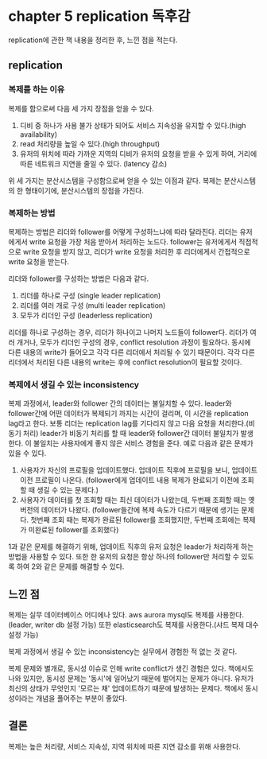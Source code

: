 # chapter 5 replication 독후감
replication에 관한 책 내용을 정리한 후, 느낀 점을 적는다.
## replication
### 복제를 하는 이유
복제를 함으로써 다음 세 가지 장점을 얻을 수 있다.
1. 디비 중 하나가 사용 불가 상태가 되어도 서비스 지속성을 유지할 수 있다.(high availability)
2. read 처리량을 높일 수 있다.(high throughput)
3. 유저의 위치에 따라 가까운 지역의 디비가 유저의 요청을 받을 수 있게 하여, 거리에 따른 네트워크 지연을 줄일 수 있다. (latency 감소)

위 세 가지는 분산시스템을 구성함으로써 얻을 수 있는 이점과 같다.
복제는 분산시스템의 한 형태이기에, 분산시스템의 장점을 가진다.

### 복제하는 방법
복제하는 방법은 리더와 follower를 어떻게 구성하느냐에 따라 달라진다.
리더는 유저에게서 write 요청을 가장 처음 받아서 처리하는 노드다.
follower는 유저에게서 직접적으로 write 요청을 받지 않고, 리더가 write 요청을 처리한 후 리더에게서 간접적으로 write 요청을 받는다.

리더와 follower를 구성하는 방법은 다음과 같다.
1. 리더를 하나로 구성 (single leader replication)
2. 리더를 여러 개로 구성 (multi leader replication)
3. 모두가 리더인 구성 (leaderless replication)

리더를 하나로 구성하는 경우, 리더가 하나이고 나머지 노드들이 follower다.
리더가 여러 개거나, 모두가 리더인 구성의 경우, conflict resolution 과정이 필요하다.
동시에 다른 내용의 write가 들어오고 각각 다른 리더에서 처리될 수 있기 때문이다. 각각 다른 리더에서 처리된 다른 내용의 write는 후에 conflict resolution이 필요할 것이다.

### 복제에서 생길 수 있는 inconsistency
복제 과정에서, leader와 follower 간의 데이터는 불일치할 수 있다.
leader와 follower간에 어떤 데이터가 복제되기 까지는 시간이 걸리며, 이 시간을 replication lag라고 한다.
보통 리더는 replication lag를 기다리지 않고 다음 요청을 처리한다.(비동기 처리)
leader가 비동기 처리를 할 때 leader와 follower간 데이터 불일치가 발생한다. 이 불일치는 사용자에게 좋지 않은 서비스 경험을 준다. 예로 다음과 같은 문제가 있을 수 있다.

1. 사용자가 자신의 프로필을 업데이트했다. 업데이트 직후에 프로필을 보니, 업데이트 이전 프로필이 나온다.
(follower에게 업데이트 내용 복제가 완료되기 이전에 조회할 때 생길 수 있는 문제다.)
2. 사용자가 데이터를 첫 조회할 때는 최신 데이터가 나왔는데, 두번째 조회할 때는 옛 버전의 데이터가 나왔다.
(follower들간에 복제 속도가 다르기 때문에 생기는 문제다. 첫번째 조회 때는 복제가 완료된 follower를 조회했지만, 두번째 조회에는 복제가 미완료된 follower를 조회했다)

1과 같은 문제를 해결하기 위해, 업데이트 직후의 유저 요청은 leader가 처리하게 하는 방법을 사용할 수 있다.
또한 한 유저의 요청은 항상 하나의 follower만 처리할 수 있도록 하여 2와 같은 문제를 해결할 수 있다.


## 느낀 점
복제는 실무 데이터베이스 어디에나 있다.
aws aurora mysql도 복제를 사용한다.(leader, writer db 설정 가능)
또한 elasticsearch도 복제를 사용한다.(샤드 복제 대수 설정 가능)

복제 과정에서 생길 수 있는 inconsistency는 실무에서 경험한 적 없는 것 같다.

복제 문제와 별개로, 동시성 이슈로 인해 write conflict가 생긴 경험은 있다.
책에서도 나와 있지만, 동시성 문제는 '동시'에 일어났기 때문에 벌어지는 문제가 아니다.
유저가 최신의 상태가 무엇인지 '모르는 채' 업데이트하기 때문에 발생하는 문제다.
책에서 동시성이라는 개념을 풀어주는 부분이 좋았다.

## 결론
복제는 높은 처리량, 서비스 지속성, 지역 위치에 따른 지연 감소를 위해 사용한다.


